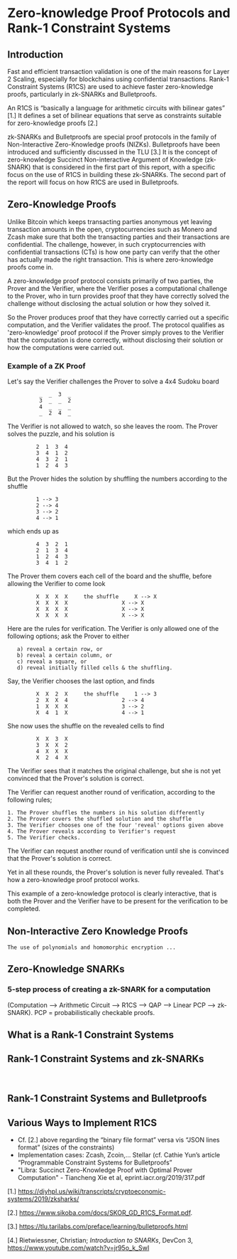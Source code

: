 # Zero-knowledge Proof Protocols and Rank-1 Constraint Systems

## Introduction 

Fast and efficient transaction validation is one of the main reasons for Layer 2 Scaling, especially for blockchains using confidential transactions. Rank-1 Constraint Systems (R1CS) are used to achieve faster zero-knowledge proofs, particularly in zk-SNARKs and Bulletproofs. 

An R1CS is “basically a language for arithmetic circuits with bilinear gates” [1.] It defines a set of bilinear equations that serve as constraints suitable for zero-knowledge proofs [2.] 

zk-SNARKs and Bulletproofs are special proof protocols in the family of Non-Interactive Zero-Knowledge proofs (NIZKs). Bulletproofs have been introduced and sufficiently discussed in the TLU [3.] It is the concept of zero-knowledge Succinct Non-interactive Argument of Knowledge (zk-SNARK) that is considered in the first part of this report, with a specific focus on the use of R1CS in building these zk-SNARKs. The second part of the report will focus on how R1CS are used in Bulletproofs.     

    
  
  ## Zero-Knowledge Proofs 

Unlike Bitcoin which keeps transacting parties anonymous yet leaving transaction amounts in the open, cryptocurrencies such as Monero and Zcash make sure that both the transacting parties and their transactions are confidential. The challenge, however, in such cryptocurrencies with confidential transactions (CTs) is how one party can verify that the other has actually made the right transaction. This is where zero-knowledge proofs come in. 

A zero-knowledge proof protocol consists primarily of two parties, the Prover and the Verifier, where the Verifier poses a computational challenge to the Prover, who in turn provides proof that they have correctly solved the challenge without disclosing the actual solution or how they solved it. 

So the Prover produces proof that they have correctly carried out a specific computation, and the Verifier validates the proof. The protocol qualifies as 'zero-knowledge' proof protocol if the Prover simply proves to the Verifier that the computation is done correctly, without disclosing their solution or how the computations were carried out.  
   
  
  ### Example of a ZK Proof 
  
  Let's say the Verifier challenges the Prover to solve a 4x4 Sudoku board 
  
  			  _  _  3  _       
  			  3  _  _  2       
  			  4  _  _  _     
  			  _  2  4  _    
  
  The Verifier is not allowed to watch, so she leaves the room.
  The Prover solves the puzzle, and his solution is 
  
   			 2  1  3  4
   			 3  4  1  2
   			 4  3  2  1
   			 1  2  4  3
  
  But the Prover hides the solution by shuffling the numbers according to the shuffle  
  
 			 1 --> 3 
  			 2 --> 4 
  			 3 --> 2 
  			 4 --> 1 
  
   which ends up as  
   
   			 4  3  2  1 
   			 2  1  3  4   
   			 1  2  4  3
   			 3  4  1  2  
   
   The Prover them covers each cell of the board and the shuffle, before allowing the Verifier to come look 
   
   			 X  X  X  X		the shuffle 	X --> X	
   			 X  X  X  X					X --> X 
   			 X  X  X  X					X --> X 
   			 X  X  X  X					X --> X 

   Here are the rules for verification. The Verifier is only allowed one of the following options; ask the Prover to either

       a) reveal a certain row, or  
       b) reveal a certain column, or  
       c) reveal a square, or  
       d) reveal initially filled cells & the shuffling. 

   Say, the Verifier chooses the last option, and finds 
  
   			 X  X  2  X		the shuffle 	1 --> 3	
   			 2  X  X  4					2 --> 4 
   			 1  X  X  X					3 --> 2 
   			 X  4  1  X					4 --> 1    
  
   She now uses the shuffle on the revealed cells to find   
  
   			 X  X  3  X  
   			 3  X  X  2 	
   			 4  X  X  X 
   			 X  2  4  X  
  
   The Verifier sees that it matches the original challenge, but she is not yet convinced that the Prover's solution is correct.   
  
   The Verifier can request another round of verification, according to the following rules; 

  	1. The Prover shuffles the numbers in his solution differently 
	2. The Prover covers the shuffled solution and the shuffle 
	3. The Verifier chooses one of the four 'reveal' options given above 
	4. The Prover reveals according to Verifier's request 
	5. The Verifier checks.   
  
   The Verifier can request another round of verification until she is convinced that the Prover's solution is correct. 
   
   Yet in all these rounds, the Prover's solution is never fully revealed. That's how a zero-knowledge proof protocol works.  

   This example of a zero-knowledge protocol is clearly interactive, that is both the Prover and the Verifier have to be present for the verification to be completed. 
   
  
  
  
  ## Non-Interactive Zero Knowledge Proofs 
  
  	The use of polynomials and homomorphic encryption ...  
  
  
  

  ## Zero-Knowledge SNARKs  
  
  ###  5-step process of creating a zk-SNARK for a computation 
  
  (Computation —> Arithmetic Circuit —> R1CS —> QAP —> Linear PCP —> zk-SNARK). PCP = probabilistically checkable proofs. 

 
  
  

  ## What is a Rank-1 Constraint Systems 
  
   
  
  ## Rank-1 Constraint Systems and zk-SNARKs  
  
  
  ​  
  ## Rank-1 Constraint Systems and Bulletproofs  
  
  
  
  
  ## Various Ways to Implement R1CS 
- Cf. [2.] above regarding the “binary file format” versa vis “JSON lines format” (sizes of the constraints) 
- Implementation cases: Zcash, Zcoin,… Stellar (cf. Cathie Yun’s article “Programmable Constraint Systems for Bulletproofs”
- "Libra: Succinct Zero-Knowledge Proof with Optimal Prover Computation" - Tiancheng Xie et al, eprint.iacr.org/2019/317.pdf  





[1.] https://diyhpl.us/wiki/transcripts/cryptoeconomic-systems/2019/zksharks/   

[2.] https://www.sikoba.com/docs/SKOR_GD_R1CS_Format.pdf. 

[3.] https://tlu.tarilabs.com/preface/learning/bulletproofs.html 

[4.] Rietwiessner, Christian; *Introduction to SNARKs*, DevCon 3, https://www.youtube.com/watch?v=jr95o_k_SwI 




